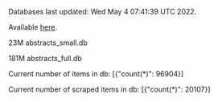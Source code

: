 Databases last updated: Wed May  4 07:41:39 UTC 2022. 

Available [here](https://github.com/cbeauhilton/ash-db/releases).


23M	abstracts_small.db

181M	abstracts_full.db

Current number of items in db:
[{"count(*)": 96904}]

Current number of scraped items in db:
[{"count(*)": 20107}]
